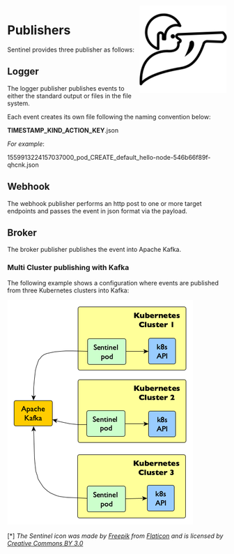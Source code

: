 <img src="../pics/sentinel_small.png" align="right" height="200" width="200"/>

# Publishers 

Sentinel provides three publisher as follows:

## Logger 

The logger publisher publishes events to either the standard output or files in the file system.

Each event creates its own file following the naming convention below:

__TIMESTAMP_KIND_ACTION_KEY__.json

*For example*:

1559913224157037000_pod_CREATE_default_hello-node-546b66f89f-qhcnk.json

## Webhook

The webhook publisher performs an http post to one or more target endpoints and passes the event in json format via the payload.

## Broker

The broker publisher publishes the event into Apache Kafka.

### Multi Cluster publishing with Kafka

The following example shows a configuration where events are published from three Kubernetes clusters into Kafka:

![multi cluster publishing](./../pics/kafka.png)

[*] _The Sentinel icon was made by [Freepik](https://www.freepik.com) from [Flaticon](https://www.flaticon.com) and is licensed by [Creative Commons BY 3.0](http://creativecommons.org/licenses/by/3.0)_